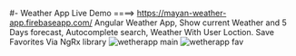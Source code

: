 #- Weather App
Live Demo ====> https://mayan-weather-app.firebaseapp.com/
Angular Weather App, Show current Weather and 5 Days forecast, Autocomplete search, Weather With User Loction.
Save Favorites Via NgRx library
![wetherapp main](https://user-images.githubusercontent.com/55134363/82295092-e055b680-99b7-11ea-80fd-5d735c5f5a60.jpg)
![wetherapp fav](https://user-images.githubusercontent.com/55134363/82295199-109d5500-99b8-11ea-91c2-391f8071366a.jpg)

